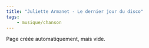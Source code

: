 ```yaml
---
title: "Juliette Armanet - Le dernier jour du disco"
tags:
    - musique/chanson
---
```


Page créée automatiquement, mais vide.
